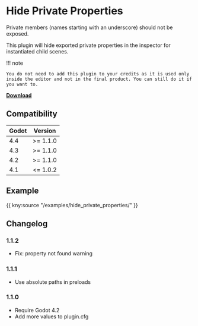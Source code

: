 # Hide Private Properties

Private members (names starting with an underscore) should not be exposed.

This plugin will hide exported private properties in the inspector for instantiated child scenes.

!!! note

    You do not need to add this plugin to your credits as it is used only inside the editor and not in the final product. You can still do it if you want to.

[**Download**](https://github.com/kenyoni-software/godot-addons/releases)

## Compatibility

| Godot | Version  |
|-------|----------|
| 4.4   | >= 1.1.0 |
| 4.3   | >= 1.1.0 |
| 4.2   | >= 1.1.0 |
| 4.1   | <= 1.0.2 |

## Example

{{ kny:source "/examples/hide_private_properties/" }}

## Changelog

### 1.1.2

- Fix: property not found warning

### 1.1.1

- Use absolute paths in preloads

### 1.1.0

- Require Godot 4.2
- Add more values to plugin.cfg
